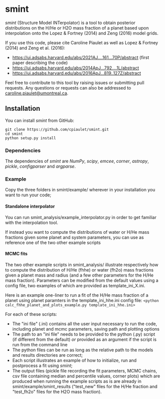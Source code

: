# smint
*smint* (Structure Model INTerpolator) is a tool to obtain posterior distributions on the H/He or H2O mass fraction of a planet based upon interpolation onto the Lopez & Fortney (2014) and Zeng (2016) model grids. 

If you use this code, please cite Caroline Piaulet as well as Lopez & Fortney (2014) and Zeng et al. (2016): 
* https://ui.adsabs.harvard.edu/abs/2021AJ....161...70P/abstract (first paper describing the code) 
* https://ui.adsabs.harvard.edu/abs/2014ApJ...792....1L/abstract
* https://ui.adsabs.harvard.edu/abs/2016ApJ...819..127Z/abstract

Feel free to contribute to this tool by raising issues or submitting pull requests. Any questions or requests can also be addressed to caroline.piaulet@umontreal.ca.

## Installation
You can install *smint* from GitHub:

    git clone https://github.com/cpiaulet/smint.git
    cd smint
    python setup.py install

### Dependencies
The dependencies of *smint* are *NumPy*, *scipy*, *emcee*, *corner*, *astropy*, *pickle*, *configparser* and *argparse*.

### Example
Copy the three folders in smint/example/ wherever in your installation you want to run your code;

#### Standalone interpolator
You can run smint_analysis/example_interpolator.py in order to get familiar with the interpolation tool.

If instead you want to compute the distributions of water or H/He mass fractions given some planet and system parameters, you can use as reference one of the two other example scripts

#### MCMC fits
The two other example scripts in smint_analysis/ illustrate respectively how to compute the distribution of H/He (fhhe) or water (fh2o) mass fractions given a planet mass and radius (and a few other parameters for the H/He mass fraction). Parameters can be modified from the default values using a config file, two examples of which are provided as template_ini_X.ini. 

Here is an example one-liner to run a fit of the H/He mass fraction of a planet using planet paramters in the template_ini_hhe.ini config file:
`<python calc_fhhe_planet_and_plots_example.py template_ini_hhe.ini>`

For each of these scripts:
* The "ini file" (.ini) contains all the user input necessary to run the code, including planet and mcmc parameters, saving path and plotting options
* The path to an "ini file" needs to be provided to the python (.py) script (if different from the default) *or* provided as an argument if the script is run from the command line
* The python files can be run as long as the relative path to the models and results directories are correct;
* Each script illustrates an example of how to initialize, run and postprocess a fit using *smint*;
* The output files (pickle file recording the fit parameters, MCMC chains, csv file containing median and percentile values, corner plots) which are produced when running the example scripts as is are already in smint/example/smint_results ("test_new" files for the H/He fraction and "test_fh2o" files for the H2O mass fraction).


